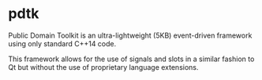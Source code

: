# pdtk
Public Domain Toolkit is an ultra-lightweight (5KB) event-driven framework using only standard C++14 code.

This framework allows for the use of signals and slots in a similar fashion to Qt but without the use of proprietary language extensions.
